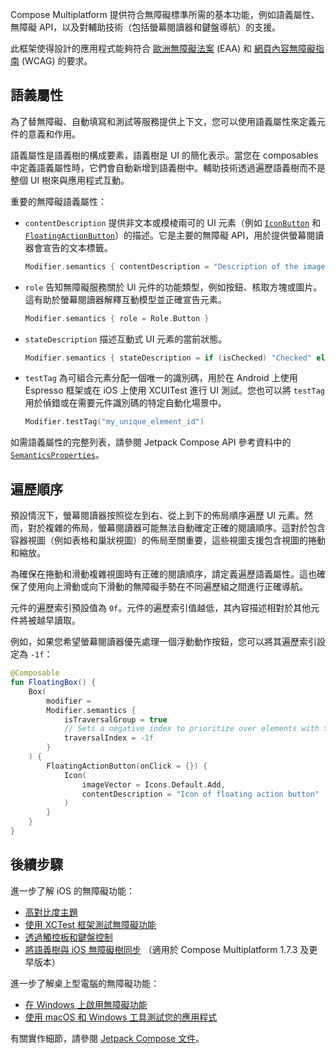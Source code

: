 [//]: # (title: 無障礙功能)

Compose Multiplatform 提供符合無障礙標準所需的基本功能，例如語義屬性、無障礙 API，以及對輔助技術（包括螢幕閱讀器和鍵盤導航）的支援。

此框架使得設計的應用程式能夠符合 [歐洲無障礙法案](https://eur-lex.europa.eu/legal-content/EN/TXT/?uri=CELEX%3A32019L0882) (EAA) 和 [網頁內容無障礙指南](https://www.w3.org/TR/WCAG21/) (WCAG) 的要求。

## 語義屬性

為了替無障礙、自動填寫和測試等服務提供上下文，您可以使用語義屬性來定義元件的意義和作用。

語義屬性是語義樹的構成要素，語義樹是 UI 的簡化表示。當您在 composables 中定義語義屬性時，它們會自動新增到語義樹中。輔助技術透過遍歷語義樹而不是整個 UI 樹來與應用程式互動。

重要的無障礙語義屬性：

*   `contentDescription` 提供非文本或模棱兩可的 UI 元素（例如 [`IconButton`](https://kotlinlang.org/api/compose-multiplatform/material3/androidx.compose.material3/-icon-button.html) 和 [`FloatingActionButton`](https://kotlinlang.org/api/compose-multiplatform/material3/androidx.compose.material3/-floating-action-button.html)）的描述。它是主要的無障礙 API，用於提供螢幕閱讀器會宣告的文本標籤。

    ```kotlin
    Modifier.semantics { contentDescription = "Description of the image" }
    ```

*   `role` 告知無障礙服務關於 UI 元件的功能類型，例如按鈕、核取方塊或圖片。這有助於螢幕閱讀器解釋互動模型並正確宣告元素。

    ```kotlin
    Modifier.semantics { role = Role.Button }
    ```

*   `stateDescription` 描述互動式 UI 元素的當前狀態。

    ```kotlin
    Modifier.semantics { stateDescription = if (isChecked) "Checked" else "Unchecked" }
    ```

*   `testTag` 為可組合元素分配一個唯一的識別碼，用於在 Android 上使用 Espresso 框架或在 iOS 上使用 XCUITest 進行 UI 測試。您也可以將 `testTag` 用於偵錯或在需要元件識別碼的特定自動化場景中。

    ```kotlin
    Modifier.testTag("my_unique_element_id")
    ```

如需語義屬性的完整列表，請參閱 Jetpack Compose API 參考資料中的 [`SemanticsProperties`](https://developer.android.com/reference/kotlin/androidx/compose/ui/semantics/SemanticsProperties)。

## 遍歷順序

預設情況下，螢幕閱讀器按照從左到右、從上到下的佈局順序遍歷 UI 元素。然而，對於複雜的佈局，螢幕閱讀器可能無法自動確定正確的閱讀順序。這對於包含容器視圖（例如表格和巢狀視圖）的佈局至關重要，這些視圖支援包含視圖的捲動和縮放。

為確保在捲動和滑動複雜視圖時有正確的閱讀順序，請定義遍歷語義屬性。這也確保了使用向上滑動或向下滑動的無障礙手勢在不同遍歷組之間進行正確導航。

元件的遍歷索引預設值為 `0f`。元件的遍歷索引值越低，其內容描述相對於其他元件將被越早讀取。

例如，如果您希望螢幕閱讀器優先處理一個浮動動作按鈕，您可以將其遍歷索引設定為 `-1f`：

```kotlin
@Composable
fun FloatingBox() {
    Box(
        modifier =
        Modifier.semantics {
            isTraversalGroup = true
            // Sets a negative index to prioritize over elements with the default index
            traversalIndex = -1f
        }
    ) {
        FloatingActionButton(onClick = {}) {
            Icon(
                imageVector = Icons.Default.Add,
                contentDescription = "Icon of floating action button"
            )
        }
    }
}
```

## 後續步驟

進一步了解 iOS 的無障礙功能：

*   [高對比度主題](compose-ios-accessibility.md#high-contrast-theme)
*   [使用 XCTest 框架測試無障礙功能](compose-ios-accessibility.md#test-accessibility-with-xctest-framework)
*   [透過觸控板和鍵盤控制](compose-ios-accessibility.md#control-via-trackpad-and-keyboard)
*   [將語義樹與 iOS 無障礙樹同步](compose-ios-accessibility.md#choose-the-tree-synchronization-option) （適用於 Compose Multiplatform 1.7.3 及更早版本）

進一步了解桌上型電腦的無障礙功能：

*   [在 Windows 上啟用無障礙功能](compose-desktop-accessibility.md#enabling-accessibility-on-windows)
*   [使用 macOS 和 Windows 工具測試您的應用程式](compose-desktop-accessibility.md#example-custom-button-with-semantic-rules)

有關實作細節，請參閱 [Jetpack Compose 文件](https://developer.android.com/develop/ui/compose/accessibility)。
